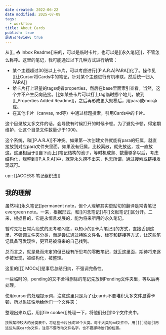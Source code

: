 ```yaml
---
date created: 2022-06-22
date modified: 2025-07-09
tags:
  - workflow
title: About Cards
publish: true
是否已review: true
---
```


从[[_ 📥 Inbox Readme]]来的，可以是临时卡片，也可以是[[永久笔记]]，不管怎么称呼。这里的笔记，我可能通过以下几种方式进行纳管：

- 某个主题超过30张以上卡片，可以考虑进行[[P.A.R.A|PARA]]化了。操作见[[让Cursor将Cards中的笔记，针对某个主题进行有机串联，然后统一归入PARA]]
- 给卡片打上轻量的tags或者properties，然后在base里面索引查看。当然，这个并不产生反向链接。比如某些卡片可以打上tag临时挪个地儿，放到[[_Properties Added Readme]]，之后再形成更大规模后，用para或moc承载。
- 在其他卡片（canvas, md等）中通过标题搜索，引用Cards中的卡片。

这个目录放太多文件的话，会导致有时候打开的时候卡顿。为了避免卡顿，得定期维护，让这个目录文件数量少于1000。

这个系统，和[[P.A.R.A]]不冲突。如果第一次创建文件就能有para的归属，就直接放到对应para文件夹里面。如果没有归属，比较离散，就先放这，或一直放这。这里相当于[[自下而上]]笔记结构的池子，等时机成熟、数量够多以后，考虑结构化，规整到[[P.A.R.A]]中，就算永久捞不出来，也无所谓，通过搜索或链接发现既可。

up:: [[ACCESS 笔记组织法]]

## 我的理解

虽然叫[[永久笔记]]permanent note，但个人理解其实更贴切的翻译是常青笔记evergreen note。一来，根据形式，和[[闪念笔记]]与[[文献笔记]]区分开。二来，根据目的，它是永恒且发展的，能为将来所用的永久笔记。

暂时先把日常片段式的思考和闪念，以短小的[[卡片笔记]]的方式，直接丢到这里，不强调文件夹分类，而是尝试通过特殊文件名、标签和链接等方式，让这些笔记具备可发现性，更容易被将来的自己找到。

总而言之，就是悬而未定的但已经有所思考的零散笔记，就丢这里面，期待将来逐步被发现，被结构化，被整理。

这里的[[∑ MOCs]]是事后总结归纳，不强调完备性。

一些临时的，pending的又不舍得删除的笔记先放到Pending文件夹里，等以后再处理。

使用cursor的处理提示词，注意这里只是为了让cards不要堆积太多文件显得卡顿，所以象征性地给他们一个文件夹：

整理出来以后，用[[file cooker]]处理一下，将他们分到10个文件夹中。

```
按照某种较大的分类表中，将这些卡片分成10个大类。每个大类的md文件中，用[[]]语法引用这些从属cards文件，注意不要改动文件名字，也不要挪动他们的位置。
```

